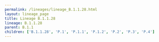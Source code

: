 ```yaml
---
permalink: /lineages/lineage_B.1.1.28.html
layout: lineage_page
title: Lineage B.1.1.28
lineage: B.1.1.28
parent: B.1.1
children: ['B.1.1.28', 'P.1', 'P.1.1', 'P.1.2', 'P.2', 'P.3', 'P.4']
---
```

